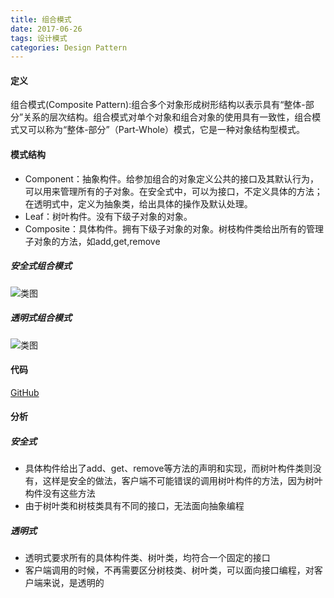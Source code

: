 ```yaml
---
title: 组合模式
date: 2017-06-26
tags: 设计模式
categories: Design Pattern
---
```


#### 定义 ####

组合模式(Composite Pattern):组合多个对象形成树形结构以表示具有“整体-部分”关系的层次结构。组合模式对单个对象和组合对象的使用具有一致性，组合模式又可以称为“整体-部分”（Part-Whole）模式，它是一种对象结构型模式。
 
#### 模式结构 ####

- Component：抽象构件。给参加组合的对象定义公共的接口及其默认行为，可以用来管理所有的子对象。在安全式中，可以为接口，不定义具体的方法；在透明式中，定义为抽象类，给出具体的操作及默认处理。
- Leaf：树叶构件。没有下级子对象的对象。
- Composite：具体构件。拥有下级子对象的对象。树枝构件类给出所有的管理子对象的方法，如add,get,remove

##### 安全式组合模式 #####
 
![类图](/images/composite_pattern_class_diagram_1.png)

##### 透明式组合模式 #####
 
![类图](/images/composite_pattern_class_diagram_2.png)
  
#### 代码 ####

[GitHub](https://github.com/xusx1024/DesignPatternDemoCode/tree/master/CompositePattern)

#### 分析 ####

##### 安全式 #####

- 具体构件给出了add、get、remove等方法的声明和实现，而树叶构件类则没有，这样是安全的做法，客户端不可能错误的调用树叶构件的方法，因为树叶构件没有这些方法
- 由于树叶类和树枝类具有不同的接口，无法面向抽象编程

##### 透明式 #####

- 透明式要求所有的具体构件类、树叶类，均符合一个固定的接口
- 客户端调用的时候，不再需要区分树枝类、树叶类，可以面向接口编程，对客户端来说，是透明的

 
 
 

 



 




